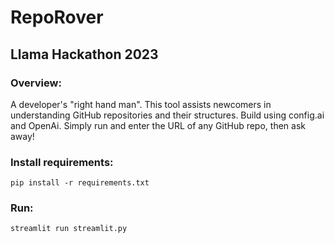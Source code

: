 # RepoRover
## Llama Hackathon 2023

### Overview:
A developer's "right hand man". This tool assists newcomers in understanding GitHub repositories and their structures.
Build using config.ai and OpenAi.
Simply run and enter the URL of any GitHub repo, then ask away!

### Install requirements:
`pip install -r requirements.txt`

### Run:
`streamlit run streamlit.py`
